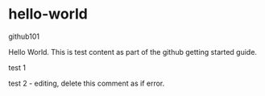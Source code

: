 # hello-world
github101

Hello World.  This is test content as part of the github getting started guide.

test 1

test 2 - editing, delete this comment as if error.
